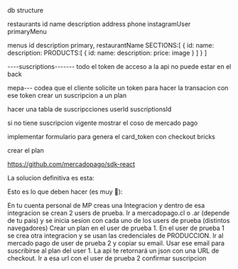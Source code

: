 db structure

restaurants
  id
  name
  description
  address
  phone
  instagramUser
  primaryMenu


menus
  id
  description
  primary,
  restaurantName
  SECTIONS:[
    {
      id:
      name:
      description:
      PRODUCTS:[
        {
          id:
          name:
          description:
          price:
          image
        }
      ]
    }
  ]

----suscriptions-------
todo
  el token de acceso a la api no puede estar en el back


mepa---
codea que el cliente solicite un token para hacer la transacion
con ese token crear un suscripcion a un plan

hacer una tabla de suscripcciones
  userId
  suscriptionsId

si no tiene suscripcion vigente mostrar el coso de mercado pago

implementar formulario para genera el card_token
 con checkout bricks

 crear el plan

 https://github.com/mercadopago/sdk-react


 La solucion definitiva es esta:

Esto es lo que deben hacer (es muy 🥴):

En tu cuenta personal de MP creas una Integracion y dentro de esa integracion se crean 2 users de prueba.
Ir a mercadopago.cl o .ar (depende de tu pais) y se inicia sesion con cada uno de los users de prueba (distintos navegadores)
Crear un plan en el user de prueba 1.
En el user de prueba 1 se crea otra integracion y se usan las credenciales de PRODUCCION.
Ir al mercado pago de user de prueba 2 y copiar su email.
Usar ese email para suscribirse al plan del user 1.
La api te retornará un json con una URL de checkout.
Ir a esa url con el user de prueba 2
confirmar suscripcion